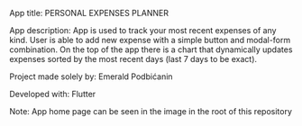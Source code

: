 App title: PERSONAL EXPENSES PLANNER

App description: 
App is used to track your most recent expenses of any kind. User is able to add new expense with a simple button and modal-form combination. On the top of the app there is a chart that dynamically updates expenses sorted by the most recent days (last 7 days to be exact).

Project made solely by: Emerald Podbićanin

Developed with: Flutter


Note: App home page can be seen in the image in the root of this repository
